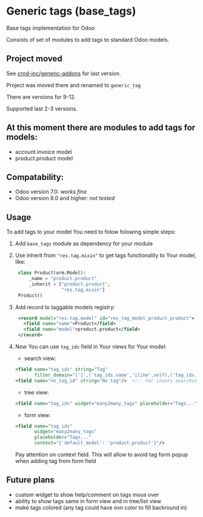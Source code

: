 # Generic tags (base_tags)

Base tags implementation for Odoo

Consists of set of modules to add tags to standard Odoo models.

## Project moved

See [crnd-inc/generic-addons](https://github.com/crnd-inc/generic-addons) for last version.

Project was moved there and renamed to `generic_tag`

There are versions for 9-12.

Supported last 2-3 versions.

## At this moment there are modules to add tags for models:

  - account.invoice model
  - product.product model
  
## Compatability:

  - Odoo version 7.0: *works fine*
  - Odoo version 8.0 and higher: *not tested*
  
## Usage

To add tags to your model You need to folow folowing simple steps:

1. Add ```base_tags``` module as dependency for your module

2. Use inherit from ```"res.tag.mixin"``` to get tags functionality to Your model, like:

   ```python
    class Product(orm.Model):
        _name = "product.product"
        _inherit = ["product.product",
                    "res.tag.mixin"]
    Product()
   ```
3. Add record to taggable models registry:
   
   ```xml
    <record model="res.tag.model" id="res_tag_model_product_product">
      <field name="name">Product</field>
      <field name="model">product.product</field>
    </record>
    ```
4. Now You can use ```tag_ids``` field in Your views for Your model:

   - search view:
    
    ```xml
    <field name="tag_ids" string="Tag"
           filter_domain="['|',('tag_ids.name','ilike',self),('tag_ids.code','ilike',self)]"/>
    <field name="no_tag_id" string="No tag"/>  <!-- For invers searching (items that do not contain tag)-->
    ```
   - tree view:
  
    ```xml
    <field name="tag_ids" widget="many2many_tags" placeholder="Tags..."/>
    ```
   - form view:
    
    ```xml
    <field name="tag_ids"
           widget="many2many_tags"
           placeholder="Tags..."
           context="{'default_model': 'product.product'}"/>
    ```
    
    Pay attention on context field. This will allow to avoid tag form popup when adding tag from form field
    
## Future plans

- custom widget to show help/comment on tags mous over
- ability to show tags same in form view and in tree/list view
- make tags colored (any tag could have ovn color to fill backround in)
